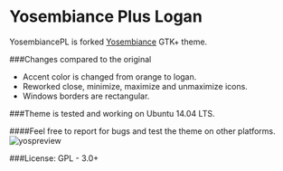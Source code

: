 # Yosembiance Plus Logan
YosembiancePL is forked [Yosembiance](http://www.sundman.ca/themes/yosembiance/) GTK+ theme.

###Changes compared to the original
- Accent color is changed from orange to logan.
- Reworked close, minimize, maximize and unmaximize icons.
- Windows borders are rectangular.

###Theme is tested and working on Ubuntu 14.04 LTS.

####Feel free to report for bugs and test the theme on other platforms.
![yospreview](https://cloud.githubusercontent.com/assets/16247310/14655548/746751a4-068b-11e6-8155-9fcadf046edd.png)

###License: GPL - 3.0+

